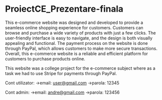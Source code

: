 # ProiectCE_Prezentare-finala

This e-commerce website was designed and developed to provide a seamless online shopping experience for customers.  Customers can browse and purchase a wide variety of products with just a few clicks. The user-friendly interface is easy to navigate, and the design is both visually appealing and functional. The payment process on the website is done through PayPal, which allows customers to make more secure transactions. Overall, this e-commerce website is a reliable and efficient platform for customers to purchase products online.

This website was a college project for the e-commerce subject where as a task we had to use Stripe for payments through PayPal.

Cont utilizator:
->email: user@gmail.com
->parola: 12345

Cont admin:
->email: andre@gmail.com
->parola: 123456
